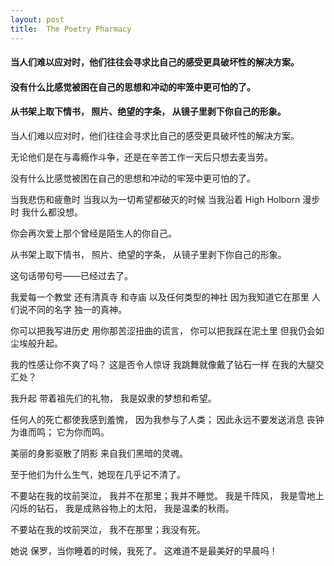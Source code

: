 ```yaml
---
layout: post
title:  The Poetry Pharmacy
---
```

#### 当人们难以应对时，他们往往会寻求比自己的感受更具破坏性的解决方案。
#### 没有什么比感觉被困在自己的思想和冲动的牢笼中更可怕的了。
#### 从书架上取下情书， 照片、绝望的字条， 从镜子里剥下你自己的形象。
<!-- more -->
当人们难以应对时，他们往往会寻求比自己的感受更具破坏性的解决方案。

无论他们是在与毒瘾作斗争，还是在辛苦工作一天后只想去麦当劳。

没有什么比感觉被困在自己的思想和冲动的牢笼中更可怕的了。

当我悲伤和疲惫时 当我以为一切希望都破灭的时候 当我沿着 High Holborn 漫步时 我什么都没想。

你会再次爱上那个曾经是陌生人的你自己。

从书架上取下情书， 照片、绝望的字条， 从镜子里剥下你自己的形象。

这句话带句号——已经过去了。

我爱每一个教堂 还有清真寺 和寺庙 以及任何类型的神社 因为我知道它在那里 人们说不同的名字 独一的真神。

你可以把我写进历史 用你那苦涩扭曲的谎言， 你可以把我踩在泥土里 但我仍会如尘埃般升起。

我的性感让你不爽了吗？ 这是否令人惊讶 我跳舞就像戴了钻石一样 在我的大腿交汇处？

我升起 带着祖先们的礼物， 我是奴隶的梦想和希望。

任何人的死亡都使我感到羞愧， 因为我参与了人类； 因此永远不要发送消息 丧钟为谁而鸣； 它为你而鸣。

美丽的身影驱散了阴影 来自我们黑暗的灵魂。

至于他们为什么生气，她现在几乎记不清了。

不要站在我的坟前哭泣， 我并不在那里；我并不睡觉。 我是千阵风， 我是雪地上闪烁的钻石， 我是成熟谷物上的太阳， 我是温柔的秋雨。

不要站在我的坟前哭泣， 我不在那里；我没有死。

她说 保罗，当你睡着的时候，我死了。 这难道不是最美好的早晨吗！